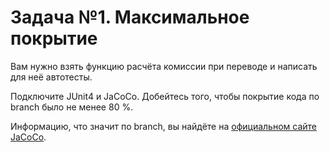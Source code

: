 # Задача №1. Максимальное покрытие

Вам нужно взять функцию расчёта комиссии при переводе и написать для неё автотесты.

Подключите JUnit4 и JaCoCo. Добейтесь того, чтобы покрытие кода по branch было не менее 80 %.

Информацию, что значит по branch, вы найдёте на [официальном сайте JaCoCo](https://www.eclemma.org/jacoco/trunk/doc/counters.html).